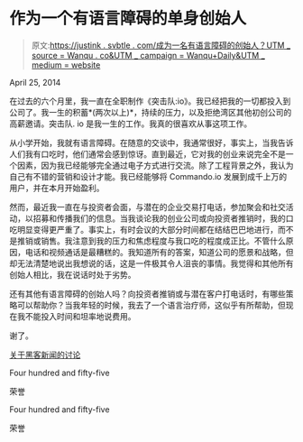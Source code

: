 # 作为一个有语言障碍的单身创始人

> 原文:[https://justink . svbtle . com/成为一名有语言障碍的创始人？UTM _ source = Wanqu . co&UTM _ campaign = Wanqu+Daily&UTM _ medium = website](https://justink.svbtle.com/being-a-founder-with-a-speech-impediment?utm_source=wanqu.co&utm_campaign=Wanqu+Daily&utm_medium=website)

<time datetime="2014-04-25" class="article_time">April 25, 2014</time>

在过去的六个月里，我一直在全职制作《突击队:io》。我已经把我的一切都投入到公司了。我一生的积蓄*(两次以上)*，持续的压力，以及拒绝湾区其他初创公司的高薪邀请。突击队. io 是我一生的工作。我真的很喜欢从事这项工作。

从小学开始，我就有语言障碍。在随意的交谈中，我通常很好，事实上，当我告诉人们我有口吃时，他们通常会感到惊讶。直到最近，它对我的创业来说完全不是一个因素，因为我已经能够完全通过电子方式进行交流。除了工程背景之外，我认为自己有不错的营销和设计才能。我已经能够将 Commando.io 发展到成千上万的用户，并在本月开始盈利。

然而，最近我一直在与投资者会面，与潜在的企业交易打电话，参加聚会和社交活动，以招募和传播我们的信息。当我谈论我的创业公司或向投资者推销时，我的口吃明显变得更严重了。事实上，有时会议的大部分时间都在结结巴巴地进行，而不是推销或销售。我注意到我的压力和焦虑程度与我口吃的程度成正比。不管什么原因，电话和视频通话是最糟糕的。我知道所有的答案，知道公司的愿景和战略，但却无法清楚地说出我想说的话，这是一件极其令人沮丧的事情。我觉得和其他所有创始人相比，我在说话时处于劣势。

还有其他有语言障碍的创始人吗？向投资者推销或与潜在客户打电话时，有哪些策略可以帮助你？当我年轻的时候，我去了一个语言治疗师，这似乎有所帮助，但现在我不能投入时间和坦率地说费用。

谢了。

[关于黑客新闻的讨论](https://news.ycombinator.com/item?id=7649325)

[](#kudo)

Four hundred and fifty-five

荣誉



[](#kudo)

Four hundred and fifty-five

荣誉




